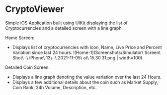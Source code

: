# CryptoViewer
Simple iOS Application built using UIKit displaying the list of Cryptocurrencies and a detailed screen with a line graph.

Home Screen: 
  - Displays list of cryptocurrencies with Icon, Name, Live Price and Percent Variation since last 24 hours.
  ![Home-1](Screenshots/Simulator\ Screen\ Shot\ -\ iPhone\ 13\ -\ 2021-11-05\ at\ 15.30.31.png | width=100)
  
  
Detailed Coin Screen:
  - Displays a line graph denoting the value variation over the last 24 Hours.
  - Displays a few additional details about the coin such as Market Supply, Coin Rank, 24h Volume, Description, etc.
